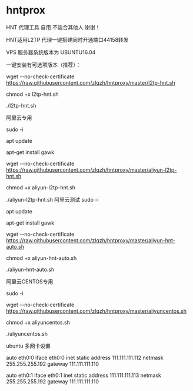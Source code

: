 # hntprox
HNT 代理工具 自用 不适合其他人 谢谢！


HNT适用L2TP 代理一键搭建同时开通端口44158转发 

VPS 服务器系统版本为 UBUNTU16.04

一键安装有可选项版本（推荐）：

wget --no-check-certificate https://raw.githubusercontent.com/zlqzh/hntproxy/master/l2tp-hnt.sh

chmod +x l2tp-hnt.sh

./l2tp-hnt.sh


阿里云专用

sudo -i

apt update

apt-get install gawk

wget --no-check-certificate https://raw.githubusercontent.com/zlqzh/hntproxy/master/aliyun-l2tp-hnt.sh

chmod +x aliyun-l2tp-hnt.sh

./aliyun-l2tp-hnt.sh
阿里云测试
sudo -i

apt update

apt-get install gawk

wget --no-check-certificate https://raw.githubusercontent.com/zlqzh/hntproxy/master/aliyun-hnt-auto.sh

chmod +x aliyun-hnt-auto.sh

./aliyun-hnt-auto.sh



阿里云CENTOS专用

sudo -i

wget --no-check-certificate https://raw.githubusercontent.com/zlqzh/hntproxy/master/aliyuncentos.sh

chmod +x aliyuncentos.sh

./aliyuncentos.sh


ubuntu 多网卡设置

auto eth0:0
iface eth0:0 inet static
address 111.111.111.112
netmask 255.255.255.192
gateway 111.111.111.110

auto eth0:1
iface eth0:1 inet static
address 111.111.111.113
netmask 255.255.255.192
gateway 111.111.111.110
